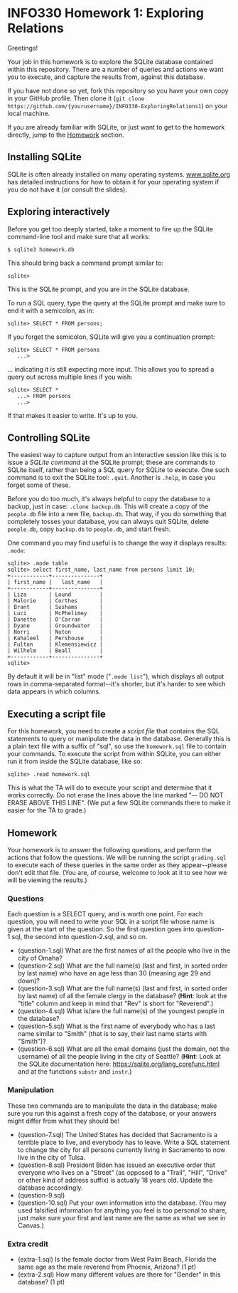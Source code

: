 # INFO330 Homework 1: Exploring Relations
Greetings!

Your job in this homework is to explore the SQLite database contained within this repository. There are a number of queries and actions we want you to execute, and capture the results from, against this database.

If you have not done so yet, fork this repository so you have your own copy in your GitHub profile. Then clone it (`git clone https://github.com/{yourusername}/INFO330-ExploringRelations1`) on your local machine.

If you are already familiar with SQLite, or just want to get to the homework directly, jump to the [Homework](#homework) section.

## Installing SQLite
SQLite is often already installed on many operating systems. www.sqlite.org has detailed instructions for how to obtain it for your operating system if you do not have it (or consult the slides).

## Exploring interactively
Before you get too deeply started, take a moment to fire up the SQLite command-line tool and make sure that all works:

```
$ sqlite3 homework.db
```

This should bring back a command prompt similar to:

```
sqlite> 
```

This is the SQLite prompt, and you are in the SQLite database.

To run a SQL query, type the query at the SQLite prompt and make sure to end it with a semicolon, as in:

```
sqlite> SELECT * FROM persons;
```

If you forget the semicolon, SQLite will give you a continuation prompt:

```
sqlite> SELECT * FROM persons
   ...> 
```

... indicating it is still expecting more input. This allows you to spread a query out across multiple lines if you wish:

```
sqlite> SELECT * 
   ...> FROM persons
   ...>
```

If that makes it easier to write. It's up to you.

## Controlling SQLite
The easiest way to capture output from an interactive session like this is to issue a *SQLite command* at the SQLite prompt; these are commands to SQLite itself, rather than being a SQL query for SQLite to execute. One such command is to exit the SQLite tool: `.quit`. Another is `.help`, in case you forget some of these.

Before you do too much, it's always helpful to copy the database to a backup, just in case: `.clone backup.db`. This will create a copy of the `people.db` file into a new file, `backup.db`. That way, if you do something that completely tosses your database, you can always quit SQLite, delete `people.db`, copy `backup.db` to `people.db`, and start fresh. 

One command you may find useful is to change the way it displays results: `.mode`:

```
sqlite> .mode table
sqlite> select first_name, last_name from persons limit 10;
+------------+---------------+
| first_name |   last_name   |
+------------+---------------+
| Liza       | Lound         |
| Malorie    | Corthes       |
| Brant      | Sushams       |
| Luci       | McPhelimey    |
| Danette    | O'Carran      |
| Dyane      | Groundwater   |
| Norri      | Nuton         |
| Kahaleel   | Pershouse     |
| Fulton     | Klemensiewicz |
| Wilhelm    | Beall         |
+------------+---------------+
sqlite> 
```

By default it will be in "list" mode ("`.mode list`"), which displays all output rows in comma-separated format--it's shorter, but it's harder to see which data appears in which columns.

## Executing a script file
For this homework, you need to create a *script file* that contains the SQL statements to query or manipulate the data in the database. Generally this is a plain text file with a suffix of "sql", so use the `homework.sql` file to contain your commands. To execute the script from within SQLite, you can either run it from inside the SQLite database, like so:

```
sqlite> .read homework.sql
```

This is what the TA will do to execute your script and determine that it works correctly. Do not erase the lines above the line marked "-- DO NOT ERASE ABOVE THIS LINE". (We put a few SQLite commands there to make it easier for the TA to grade.)

## Homework
Your homework is to answer the following questions, and perform the actions that follow the questions. We will be running the script `grading.sql` to execute each of these queries in the same order as they appear--please don't edit that file. (You are, of course, welcome to look at it to see how we will be viewing the results.)

### Questions
Each question is a SELECT query, and is worth one point. For each question, you will need to write your SQL in a script file whose name is given at the start of the question. So the first question goes into question-1.sql, the second into question-2.sql, and so on.

* (question-1.sql) What are the first names of all the people who live in the city of Omaha?
* (question-2.sql) What are the full name(s) (last and first, in sorted order by last name) who have an age less than 30 (meaning age 29 and down)?
* (question-3.sql) What are the full name(s) (last and first, in sorted order by last name) of all the female clergy in the database? (**Hint**: look at the "title" column and keep in mind that "Rev" is short for "Reverend".)
* (question-4.sql) What is/are the full name(s) of the youngest people in the database?
* (question-5.sql) What is the first name of everybody who has a last name similar to "Smith" (that is to say, their last name starts with "Smith")?
* (question-6.sql) What are all the email domains (just the domain, not the username) of all the people living in the city of Seattle? (**Hint**: Look at the SQLite documentation here: https://sqlite.org/lang_corefunc.html and at the functions `substr` and `instr`.)

### Manipulation
These two commands are to manipulate the data in the database; make sure you run this against a fresh copy of the database, or your answers might differ from what they should be!

* (question-7.sql) The United States has decided that Sacramento is a terrible place to live, and everybody has to leave. Write a SQL statement to change the city for all persons currently living in Sacramento to now live in the city of Tulsa.
* (question-8.sql) President Biden has issued an executive order that everyone who lives on a "Street" (as opposed to a "Trail", "Hill", "Drive" or other kind of address suffix) is actually 18 years old. Update the database accordingly.
* (question-9.sql) 
* (question-10.sql) Put your own information into the database. (You may used falsified information for anything you feel is too personal to share, just make sure your first and last name are the same as what we see in Canvas.)

### Extra credit

* (extra-1.sql) Is the female doctor from West Palm Beach, Florida the same age as the male reverend from Phoenix, Arizona? (1 pt)
* (extra-2.sql) How many different values are there for "Gender" in this database? (1 pt)
